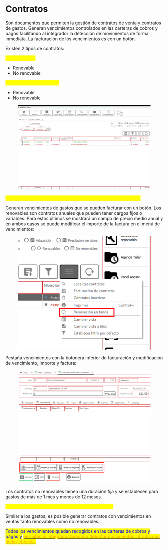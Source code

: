 # Contratos

Son documentos que permiten la gestión de contratos de venta y contratos de gastos. Generan vencimientos controlados en las carteras de cobros y pagos facilitando al integrador la detección de movimientos de forma inmediata. La facturación de los vencimientos es con un botón.

Existen 2 tipos de contratos:

<mark style="color:yellow;">A) Adquisición</mark>&#x20;

* Renovable
* No renovable

<mark style="color:yellow;">B) Prestación de servicios</mark>

* Renovable
* No renovable

<figure><img src="../../.gitbook/assets/imagen (1) (1).png" alt=""><figcaption></figcaption></figure>

<mark style="color:yellow;">Descripción de contratos de adquisición (luz, agua, internet, etc.)</mark>

Generan vencimientos de gastos que se pueden facturar con un botón. Los renovables son contratos anuales que pueden tener cargos fijos o variables. Para estos últimos se mostrará un campo de precio medio anual y en ambos casos se puede modificar el importe de la factura en el menú de vencimientos:

<figure><img src="../../.gitbook/assets/imagen (1) (1) (1).png" alt=""><figcaption></figcaption></figure>

Pestaña vencimientos con la botonera inferior de facturación y modificación de vencimiento, importe y factura:

<figure><img src="../../.gitbook/assets/imagen (2) (1).png" alt=""><figcaption></figcaption></figure>

Los contratos no renovables tienen una duración fija y se establecen para gastos de más de 1 mes y menos de 12 meses.

<mark style="color:yellow;">Descripción de contratos de prestación de servicios</mark>

Similar a los gastos, es posible generar contratos con vencimientos en ventas tanto renovables como no renovables.

<mark style="color:blue;">Todos los vencimientos quedan recogidos en las carteras de cobros y pagos y</mark> [<mark style="color:orange;">permiten al integrador bancario detectar movimientos intradía con mejor eficacia.</mark>](integrador-bancario/)

